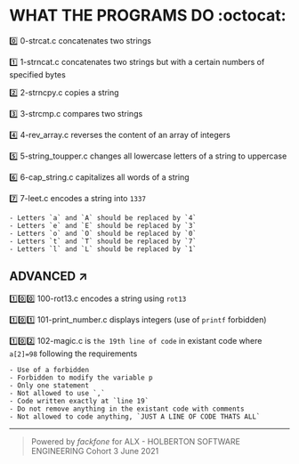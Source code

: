 # WHAT THE PROGRAMS DO :octocat:

:zero: 0-strcat.c concatenates two strings

:one: 1-strncat.c concatenates two strings but with a certain numbers of specified bytes

:two: 2-strncpy.c copies a string

:three: 3-strcmp.c compares two strings

:four: 4-rev_array.c reverses the content of an array of integers

:five: 5-string_toupper.c changes all lowercase letters of a string to uppercase

:six: 6-cap_string.c capitalizes all words of a string

:seven: 7-leet.c encodes a string into `1337`
```
- Letters `a` and `A` should be replaced by `4`
- Letters `e` and `E` should be replaced by `3`
- Letters `o` and `O` should be replaced by `0`
- Letters `t` and `T` should be replaced by `7`
- Letters `l` and `L` should be replaced by `1`
```

## ADVANCED ↗️

:one::zero::zero: 100-rot13.c encodes a string using `rot13`

:one::zero::one: 101-print_number.c displays integers (use of `printf` forbidden)

:one::zero::two: 102-magic.c is `the 19th line of code` in existant code where `a[2]=98` following the requirements
```
- Use of a forbidden
- Forbidden to modify the variable p
- Only one statement
- Not allowed to use `,`
- Code written exactly at `line 19`
- Do not remove anything in the existant code with comments
- Not allowed to code anything, `JUST A LINE OF CODE THATS ALL`
```


******************************************************************************************************
> Powered by *fackfone* for ALX - HOLBERTON SOFTWARE ENGINEERING Cohort 3 June 2021

